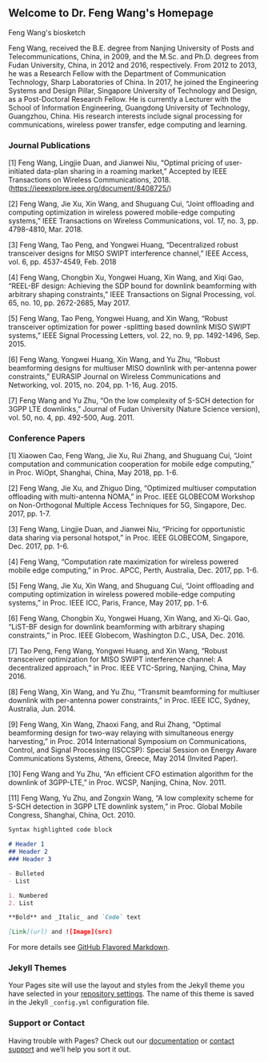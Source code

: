 ## Welcome to Dr. Feng Wang's Homepage

Feng Wang's biosketch

Feng Wang, received the B.E. degree from Nanjing University of Posts and Telecommunications, China, in 2009, and the M.Sc. and Ph.D. degrees from Fudan University, China, in 2012 and 2016, respectively. From 2012 to 2013, he was a Research Fellow with the Department of Communication Technology, Sharp Laboratories of China. In 2017, he joined the Engineering Systems and Design Pillar, Singapore University of Technology and Design, as a Post-Doctoral Research Fellow. He is currently a Lecturer with the School of Information Engineering, Guangdong University of Technology, Guangzhou, China. His research interests include signal processing for communications, wireless power transfer, edge computing and learning.


### Journal Publications
[1] Feng Wang, Lingjie Duan, and Jianwei Niu, “Optimal pricing of user-initiated data-plan sharing in a roaming market,” Accepted by IEEE Transactions on Wireless Communications, 2018. (https://ieeexplore.ieee.org/document/8408725/)

[2] Feng Wang, Jie Xu, Xin Wang, and Shuguang Cui, “Joint offloading and computing optimization in wireless powered mobile-edge computing systems,” IEEE Transactions on Wireless Communications, vol. 17, no. 3, pp. 4798-4810, Mar. 2018.

[3] Feng Wang, Tao Peng, and Yongwei Huang, “Decentralized robust transceiver designs for MISO SWIPT interference channel,” IEEE Access, vol. 6, pp. 4537-4549, Feb. 2018

[4] Feng Wang, Chongbin Xu, Yongwei Huang, Xin Wang, and Xiqi Gao, “REEL-BF design: Achieving the SDP bound for downlink beamforming with arbitrary shaping constraints,” IEEE Transactions on Signal Processing, vol. 65, no. 10, pp. 2672-2685, May 2017.

[5] Feng Wang, Tao Peng, Yongwei Huang, and Xin Wang, “Robust transceiver optimization for power -splitting based downlink MISO SWIPT systems,” IEEE Signal Processing Letters, vol. 22, no. 9, pp. 1492-1496, Sep. 2015.

[6] Feng Wang, Yongwei Huang, Xin Wang, and Yu Zhu, “Robust beamforming designs for multiuser MISO downlink with per-antenna power constraints,” EURASIP Journal on Wireless Communications and Networking, vol. 2015, no. 204, pp. 1-16, Aug. 2015.

[7] Feng Wang and Yu Zhu, “On the low complexity of S-SCH detection for 3GPP LTE downlinks,” Journal of Fudan University (Nature Science version), vol. 50, no. 4, pp. 492-500, Aug. 2011.

### Conference Papers
[1]	Xiaowen Cao, Feng Wang, Jie Xu, Rui Zhang, and Shuguang Cui, “Joint computation and communication cooperation for mobile edge computing,” in Proc. WiOpt, Shanghai, China, May 2018, pp. 1-6.

[2]	Feng Wang, Jie Xu, and Zhiguo Ding, “Optimized multiuser computation offloading with multi-antenna NOMA,” in Proc. IEEE GLOBECOM Workshop on Non-Orthogonal Multiple Access Techniques for 5G, Singapore, Dec. 2017, pp. 1-7.

[3]	Feng Wang, Lingjie Duan, and Jianwei Niu, “Pricing for opportunistic data sharing via personal hotspot,” in Proc. IEEE GLOBECOM, Singapore, Dec. 2017, pp. 1-6.

[4]	Feng Wang, “Computation rate maximization for wireless powered mobile edge computing,” in Proc. APCC, Perth, Australia, Dec. 2017, pp. 1-6.

[5]	Feng Wang, Jie Xu, Xin Wang, and Shuguang Cui, “Joint offloading and computing optimization in wireless powered mobile-edge computing systems,” in Proc. IEEE ICC, Paris, France, May 2017, pp. 1-6.

[6]	Feng Wang, Chongbin Xu, Yongwei Huang, Xin Wang, and Xi-Qi. Gao, “LiST-BF design for downlink beamforming with arbitrary shaping constraints,” in Proc. IEEE Globecom, Washington D.C., USA, Dec. 2016.

[7]	Tao Peng, Feng Wang, Yongwei Huang, and Xin Wang, “Robust transceiver optimization for MISO SWIPT interference channel: A decentralized approach,” in Proc. IEEE VTC-Spring, Nanjing, China, May 2016.

[8]	Feng Wang, Xin Wang, and Yu Zhu, “Transmit beamforming for multiuser downlink with per-antenna power constraints,” in Proc. IEEE ICC, Sydney, Australia, Jun. 2014. 

[9]	Feng Wang, Xin Wang, Zhaoxi Fang, and Rui Zhang, “Optimal beamforming design for two-way relaying with simultaneous energy harvesting,” in Proc. 2014 International Symposium on Communications, Control, and Signal Processing (ISCCSP): Special Session on Energy Aware Communications Systems, Athens, Greece, May 2014 (Invited Paper). 

[10]	Feng Wang and Yu Zhu, “An efficient CFO estimation algorithm for the downlink of 3GPP-LTE,” in Proc. WCSP, Nanjing, China, Nov. 2011. 

[11]	Feng Wang, Yu Zhu, and Zongxin Wang, “A low complexity scheme for S-SCH detection in 3GPP LTE downlink system,” in Proc. Global Mobile Congress, Shanghai, China, Oct. 2010.



```markdown
Syntax highlighted code block

# Header 1
## Header 2
### Header 3

- Bulleted
- List

1. Numbered
2. List

**Bold** and _Italic_ and `Code` text

[Link](url) and ![Image](src)
```

For more details see [GitHub Flavored Markdown](https://guides.github.com/features/mastering-markdown/).

### Jekyll Themes

Your Pages site will use the layout and styles from the Jekyll theme you have selected in your [repository settings](https://github.com/fengwang13/fengwang13.github.io/settings). The name of this theme is saved in the Jekyll `_config.yml` configuration file.

### Support or Contact

Having trouble with Pages? Check out our [documentation](https://help.github.com/categories/github-pages-basics/) or [contact support](https://github.com/contact) and we’ll help you sort it out.
